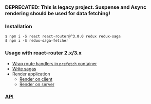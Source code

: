 ### DEPRECATED: This is legacy project. Suspense and Async rendering should be used for data fetching!

### Installation

```shell
$ npm i -S react react-router@^3.0.0 redux redux-saga
$ npm i -S redux-saga-fetcher
```

### Usage with react-router 2.x/3.x
* [Wrap route handlers in `prefetch` container](guide/Container.md)
* [Write sagas](guide/Sagas.md)
* Render application
  * [Render on client](guide/ClientRender.md)
  * [Render on server](guide/ServerRender.md)

### [API](API.md)
